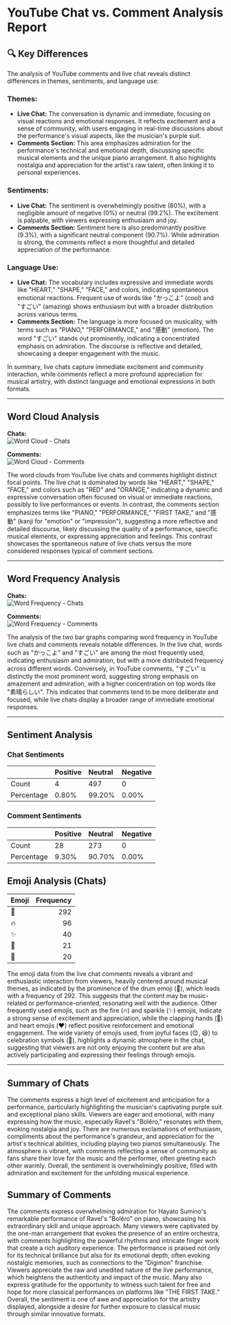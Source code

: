 # **YouTube Chat vs. Comment Analysis Report**  

## 🔍 **Key Differences**
The analysis of YouTube comments and live chat reveals distinct differences in themes, sentiments, and language use:

### Themes:
- **Live Chat:** The conversation is dynamic and immediate, focusing on visual reactions and emotional responses. It reflects excitement and a sense of community, with users engaging in real-time discussions about the performance's visual aspects, like the musician's purple suit.
- **Comments Section:** This area emphasizes admiration for the performance's technical and emotional depth, discussing specific musical elements and the unique piano arrangement. It also highlights nostalgia and appreciation for the artist's raw talent, often linking it to personal experiences.

### Sentiments:
- **Live Chat:** The sentiment is overwhelmingly positive (80%), with a negligible amount of negative (0%) or neutral (99.2%). The excitement is palpable, with viewers expressing enthusiasm and joy.
- **Comments Section:** Sentiment here is also predominantly positive (9.3%), with a significant neutral component (90.7%). While admiration is strong, the comments reflect a more thoughtful and detailed appreciation of the performance.

### Language Use:
- **Live Chat:** The vocabulary includes expressive and immediate words like "HEART," "SHAPE," "FACE," and colors, indicating spontaneous emotional reactions. Frequent use of words like "かっこよ" (cool) and "すごい" (amazing) shows enthusiasm but with a broader distribution across various terms.
- **Comments Section:** The language is more focused on musicality, with terms such as "PIANO," "PERFORMANCE," and "感動" (emotion). The word "すごい" stands out prominently, indicating a concentrated emphasis on admiration. The discourse is reflective and detailed, showcasing a deeper engagement with the music.

In summary, live chats capture immediate excitement and community interaction, while comments reflect a more profound appreciation for musical artistry, with distinct language and emotional expressions in both formats.  

---

## **Word Cloud Analysis**
**Chats:**  
![Word Cloud - Chats](results/plots/wordcloud1.jpg)  

**Comments:**  
![Word Cloud - Comments](results/plots/wordcloud2.jpg)  

The word clouds from YouTube live chats and comments highlight distinct focal points. The live chat is dominated by words like "HEART," "SHAPE," "FACE," and colors such as "RED" and "ORANGE," indicating a dynamic and expressive conversation often focused on visual or immediate reactions, possibly to live performances or events. In contrast, the comments section emphasizes terms like "PIANO," "PERFORMANCE," "FIRST TAKE," and "感動" (kanji for "emotion" or "impression"), suggesting a more reflective and detailed discourse, likely discussing the quality of a performance, specific musical elements, or expressing appreciation and feelings. This contrast showcases the spontaneous nature of live chats versus the more considered responses typical of comment sections.  

---

## **Word Frequency Analysis**
**Chats:**  
![Word Frequency - Chats](results/plots/wordfrequency1.jpg)  

**Comments:**  
![Word Frequency - Comments](results/plots/wordfrequency2.jpg)  

The analysis of the two bar graphs comparing word frequency in YouTube live chats and comments reveals notable differences. In the live chat, words such as "かっこよ" and "すごい" are among the most frequently used, indicating enthusiasm and admiration, but with a more distributed frequency across different words. Conversely, in YouTube comments, "すごい" is distinctly the most prominent word, suggesting strong emphasis on amazement and admiration, with a higher concentration on top words like "素晴らしい". This indicates that comments tend to be more deliberate and focused, while live chats display a broader range of immediate emotional responses.  

---

## **Sentiment Analysis**
### **Chat Sentiments**
|            | Positive   | Neutral   | Negative   |
|:-----------|:-----------|:----------|:-----------|
| Count      | 4          | 497       | 0          |
| Percentage | 0.80%      | 99.20%    | 0.00%      |  

### **Comment Sentiments**
|            | Positive   | Neutral   | Negative   |
|:-----------|:-----------|:----------|:-----------|
| Count      | 28         | 273       | 0          |
| Percentage | 9.30%      | 90.70%    | 0.00%      |  

## **Emoji Analysis (Chats)**
| Emoji   |   Frequency |
|:--------|------------:|
| 🥁      |         292 |
| 🔥      |          96 |
| ✨      |          40 |
| 🎹      |          21 |
| 👏      |          20 |  

The emoji data from the live chat comments reveals a vibrant and enthusiastic interaction from viewers, heavily centered around musical themes, as indicated by the prominence of the drum emoji (🥁), which leads with a frequency of 292. This suggests that the content may be music-related or performance-oriented, resonating well with the audience. Other frequently used emojis, such as the fire (🔥) and sparkle (✨) emojis, indicate a strong sense of excitement and appreciation, while the clapping hands (👏) and heart emojis (❤️) reflect positive reinforcement and emotional engagement. The wide variety of emojis used, from joyful faces (😊, 😆) to celebration symbols (🎉), highlights a dynamic atmosphere in the chat, suggesting that viewers are not only enjoying the content but are also actively participating and expressing their feelings through emojis.  

---
## **Summary of Chats**
The comments express a high level of excitement and anticipation for a performance, particularly highlighting the musician's captivating purple suit and exceptional piano skills. Viewers are eager and emotional, with many expressing how the music, especially Ravel's "Boléro," resonates with them, evoking nostalgia and joy. There are numerous exclamations of enthusiasm, compliments about the performance's grandeur, and appreciation for the artist's technical abilities, including playing two pianos simultaneously. The atmosphere is vibrant, with comments reflecting a sense of community as fans share their love for the music and the performer, often greeting each other warmly. Overall, the sentiment is overwhelmingly positive, filled with admiration and excitement for the unfolding musical experience.  

## **Summary of Comments**
The comments express overwhelming admiration for Hayato Sumino's remarkable performance of Ravel's "Boléro" on piano, showcasing his extraordinary skill and unique approach. Many viewers were captivated by the one-man arrangement that evokes the presence of an entire orchestra, with comments highlighting the powerful rhythms and intricate finger work that create a rich auditory experience. The performance is praised not only for its technical brilliance but also for its emotional depth, often evoking nostalgic memories, such as connections to the "Digimon" franchise. Viewers appreciate the raw and unedited nature of the live performance, which heightens the authenticity and impact of the music. Many also express gratitude for the opportunity to witness such talent for free and hope for more classical performances on platforms like "THE FIRST TAKE." Overall, the sentiment is one of awe and appreciation for the artistry displayed, alongside a desire for further exposure to classical music through similar innovative formats.  

